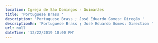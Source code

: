 ```yaml
---
location: Igreja de São Domingos - Guimarães
title: 'Portuguese Brass '
description: 'Portuguese Brass ; José Eduardo Gomes: Direção '
descriptionEn: 'Portuguese Brass ; José Eduardo Gomes: Direction '
url: null
dateTime: '12/22/2019 18:00 PM'
---
```


